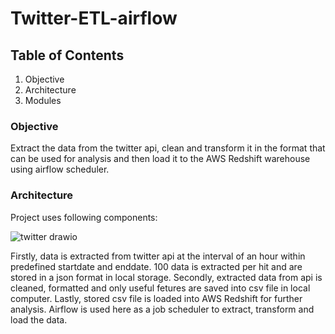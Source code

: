 # Twitter-ETL-airflow

## Table of Contents
1. Objective
2. Architecture
3. Modules

### Objective
Extract the data from the twitter api, clean and transform it in the format that can be used for analysis and then load it to the AWS Redshift warehouse using airflow scheduler.

### Architecture
Project uses following components:
     
![twitter drawio](https://user-images.githubusercontent.com/16570874/148721784-850b7ab7-93e2-464f-aaa8-741561fb950a.png)

Firstly, data is extracted from twitter api at the interval of an hour within predefined startdate and enddate. 100 data is extracted per hit and are stored in a json format in local storage.
Secondly, extracted data from api is cleaned, formatted and only useful fetures are saved into csv file in local computer.
Lastly, stored csv file is loaded into AWS Redshift for further analysis.
Airflow is used here as a job scheduler to extract, transform and load the data.
